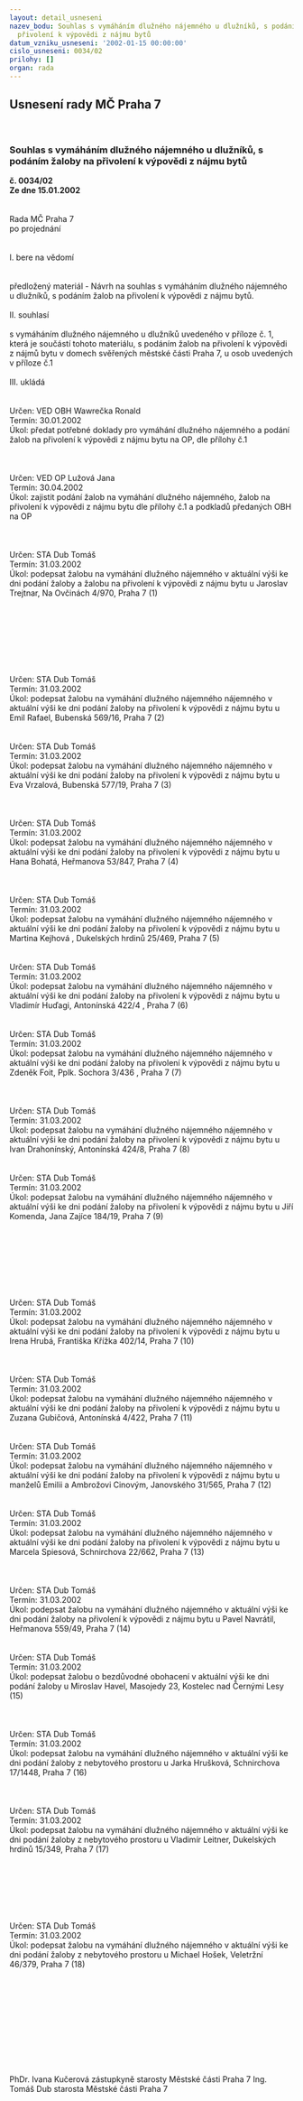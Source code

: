 ```yaml
---
layout: detail_usneseni
nazev_bodu: Souhlas s vymáháním dlužného nájemného u dlužníků, s podáním žaloby na
  přivolení k výpovědi z nájmu bytů
datum_vzniku_usneseni: '2002-01-15 00:00:00'
cislo_usneseni: 0034/02
prilohy: []
organ: rada
---
```

<div id="ucUsn_pList" class="usn">
	<span><h2>Usnesení rady MČ Praha 7 </h2>
<br></span><div class="standBody">
<span><h3>Souhlas s vymáháním dlužného nájemného u dlužníků, s podáním žaloby na přivolení k výpovědi z nájmu bytů</h3></span><div class="center">
		<strong>č. 0034/02</strong><br>
	</div>
<div class="center">
		<strong>Ze dne 15.01.2002</strong><br><br>
	</div>
<br>Rada MČ Praha 7<br>po projednání<br><br><br>I.	bere na vědomí<br><br> <br>předložený materiál - Návrh na souhlas s vymáháním dlužného nájemného u dlužníků, s podáním žalob na přivolení k výpovědi z nájmu bytů.<br><br>II.	souhlasí <br><br>s vymáháním dlužného nájemného u dlužníků uvedeného v příloze č. 1, která je  součástí tohoto materiálu, s podáním žalob na přivolení k výpovědi z nájmů bytu  v domech svěřených městské části Praha 7, u osob uvedených v příloze č.1<br><br>III.	ukládá <br><br> <br>Určen:	VED OBH Wawrečka Ronald<br>Termín: 30.01.2002<br>Úkol:	předat potřebné doklady pro vymáhání dlužného nájemného a podání žalob na přivolení k výpovědi z nájmu bytu  na OP, dle přílohy č.1<br> <br><br> <br>Určen:	VED OP Lužová Jana<br>Termín: 30.04.2002<br>Úkol:	zajistit podání žalob na vymáhání dlužného nájemného, žalob na přivolení k výpovědi z nájmu bytu  dle přílohy  č.1 a podkladů předaných OBH na OP<br> <br><br> <br>Určen:	STA Dub Tomáš<br>Termín: 31.03.2002<br>Úkol:	podepsat žalobu na vymáhání dlužného nájemného v aktuální výši ke dni podání žaloby a žalobu na přivolení k výpovědi z nájmu bytu u Jaroslav Trejtnar, Na Ovčinách 4/970, Praha 7 (1)<br> <br><br><br><br><br><br> <br> <br>Určen:	STA Dub Tomáš<br>Termín: 31.03.2002<br>Úkol:	podepsat žalobu na vymáhání dlužného nájemného nájemného v aktuální výši ke dni podání žaloby na přivolení k výpovědi z nájmu bytu u Emil Rafael, Bubenská 569/16, Praha 7 (2) <br> <br> <br>Určen:	STA Dub Tomáš<br>Termín: 31.03.2002<br>Úkol:	podepsat žalobu na vymáhání dlužného nájemného nájemného v aktuální výši ke dni podání žaloby na přivolení k výpovědi z nájmu bytu u Eva Vrzalová, Bubenská 577/19, Praha 7 (3) <br> <br><br> <br>Určen:	STA Dub Tomáš<br>Termín: 31.03.2002<br>Úkol:	podepsat žalobu na vymáhání dlužného nájemného nájemného v aktuální výši ke dni podání žaloby na přivolení k výpovědi z nájmu bytu u Hana Bohatá, Heřmanova 53/847, Praha 7 (4) <br> <br><br> <br>Určen:	STA Dub Tomáš<br>Termín: 31.03.2002<br>Úkol:	podepsat žalobu na vymáhání dlužného nájemného nájemného v aktuální výši ke dni podání žaloby na přivolení k výpovědi z nájmu bytu u Martina Kejhová , Dukelských hrdinů 25/469, Praha 7 (5) <br> <br> <br>Určen:	STA Dub Tomáš<br>Termín: 31.03.2002<br>Úkol:	podepsat žalobu na vymáhání dlužného nájemného nájemného v aktuální výši ke dni podání žaloby na přivolení k výpovědi z nájmu bytu u Vladimír Huďagi,  Antonínská 422/4 , Praha 7 (6) <br> <br> <br>Určen:	STA Dub Tomáš<br>Termín: 31.03.2002<br>Úkol:	podepsat žalobu na vymáhání dlužného nájemného nájemného v aktuální výši ke dni podání žaloby na přivolení k výpovědi z nájmu bytu u Zdeněk Foit, Pplk. Sochora 3/436 , Praha 7 (7) <br> <br><br> <br>Určen:	STA Dub Tomáš<br>Termín: 31.03.2002<br>Úkol:	podepsat žalobu na vymáhání dlužného nájemného nájemného v aktuální výši ke dni podání žaloby na přivolení k výpovědi z nájmu bytu u Ivan Drahonínský,  Antonínská 424/8, Praha 7 (8) <br> <br> <br>Určen:	STA Dub Tomáš<br>Termín: 31.03.2002<br>Úkol:	podepsat žalobu na vymáhání dlužného nájemného nájemného v aktuální výši ke dni podání žaloby na přivolení k výpovědi z nájmu bytu u Jiří Komenda,  Jana Zajíce 184/19, Praha 7 (9) <br> <br><br><br><br><br><br><br> <br>Určen:	STA Dub Tomáš<br>Termín: 31.03.2002<br>Úkol:	podepsat žalobu na vymáhání dlužného nájemného nájemného v aktuální výši ke dni podání žaloby na přivolení k výpovědi z nájmu bytu u Irena Hrubá,  Františka Křížka 402/14, Praha 7 (10) <br> <br> <br> <br>Určen:	STA Dub Tomáš<br>Termín: 31.03.2002<br>Úkol:	podepsat žalobu na vymáhání dlužného nájemného nájemného v aktuální výši ke dni podání žaloby na přivolení k výpovědi z nájmu bytu u Zuzana Gubičová, Antonínská 4/422, Praha 7 (11) <br> <br> <br>Určen:	STA Dub Tomáš<br>Termín: 31.03.2002<br>Úkol:	podepsat žalobu na vymáhání dlužného nájemného nájemného v aktuální výši ke dni podání žaloby na přivolení k výpovědi z nájmu bytu u manželů Emilii a Ambrožovi  Cinovým, Janovského 31/565, Praha 7 (12) <br> <br> <br>Určen:	STA Dub Tomáš<br>Termín: 31.03.2002<br>Úkol:	podepsat žalobu na vymáhání dlužného nájemného nájemného v aktuální výši ke dni podání žaloby na přivolení k výpovědi z nájmu bytu u Marcela Spiesová, Schnirchova 22/662, Praha 7 (13) <br> <br><br> <br>Určen:	STA Dub Tomáš<br>Termín: 31.03.2002<br>Úkol:	podepsat žalobu na vymáhání dlužného nájemného  v aktuální výši ke dni podání žaloby na přivolení k výpovědi z nájmu bytu u Pavel Navrátil, Heřmanova 559/49, Praha 7 (14) <br> <br> <br>Určen:	STA Dub Tomáš<br>Termín: 31.03.2002<br>Úkol:	podepsat žalobu o bezdůvodné obohacení v aktuální výši ke dni podání žaloby u Miroslav Havel, Masojedy 23, Kostelec nad Černými Lesy (15) <br> <br><br> <br>Určen:	STA Dub Tomáš<br>Termín: 31.03.2002<br>Úkol:	podepsat žalobu na vymáhání dlužného nájemného v aktuální výši ke dni podání žaloby z  nebytového prostoru u Jarka Hrušková, Schnirchova 17/1448, Praha 7 (16)<br> <br><br> <br>Určen:	STA Dub Tomáš<br>Termín: 31.03.2002<br>Úkol:	podepsat žalobu na vymáhání dlužného nájemného v aktuální výši ke dni podání žaloby z  nebytového prostoru u Vladimír Leitner, Dukelských hrdinů 15/349, Praha 7 (17)<br> <br><br><br><br><br><br> <br>Určen:	STA Dub Tomáš<br>Termín: 31.03.2002<br>Úkol:	podepsat žalobu na vymáhání dlužného nájemného v aktuální výši ke dni podání žaloby z  nebytového prostoru u Michael Hošek, Veletržní 46/379, Praha 7 (18)<br> <br><br><br><br> <br><br> <br> <br> <br> <br>	<br>PhDr. Ivana Kučerová zástupkyně starosty Městské části Praha 7	Ing. Tomáš Dub starosta Městské části Praha 7<br>	<br><br>
</div>
</div>